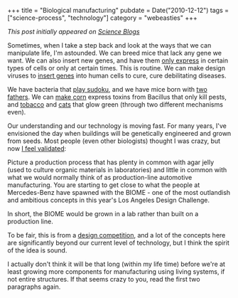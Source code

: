 +++
title = "Biological manufacturing"
pubdate = Date("2010-12-12")
tags = ["science-process", "technology"]
category = "webeasties"
+++

_This post initially appeared on [Science Blogs](http://scienceblogs.com/webeasties)_

Sometimes, when I take a step back and look at the ways that we can manipulate life, I'm astounded. We can breed mice that lack any gene we want. We can also insert new genes, and have them [only express](http://en.wikipedia.org/wiki/Cre-Lox_recombination) in certain types of cells or only at certain times. This is routine. We can make design viruses to [insert genes](http://www.businessweek.com/lifestyle/content/healthday/646941.html) into human cells to cure, cure debilitating diseases.

We have bacteria that [play sudoku](http://scienceblogs.com/webeasties/2010/11/problem_solving_bacteria.php), and we have mice born with [two fathers](http://scienceblogs.com/pharyngula/2010/12/my_mouse_has_two_daddies.php). We can [make corn](http://en.wikipedia.org/wiki/Bt_corn#Bt_corn) express toxins from Bacillus that only kill pests, and [tobacco](http://goo.gl/RhQ2H) and [cats](http://goo.gl/8Bay7) that glow green (through two different mechanisms even).

Our understanding and our technology is moving fast. For many years, I've envisioned the day when buildings will be genetically engineered and grown from seeds. Most people (even other biologists) thought I was crazy, but now [I feel validated](http://www.gizmag.com/mercedes-benz-biome-concept/17096/):

Picture a production process that has plenty in common with agar jelly (used to culture organic materials in laboratories) and little in common with what we would normally think of as production-line automotive manufacturing. You are starting to get close to what the people at Mercedes-Benz have spawned with the BIOME - one of the most outlandish and ambitious concepts in this year's Los Angeles Design Challenge.

In short, the BIOME would be grown in a lab rather than built on a production line.

To be fair, this is from a [design competition](http://www.laautoshow.com/DC10/Mercedes-Benz.html), and a lot of the concepts here are significantly beyond our current level of technology, but I think the spirit of the idea is sound.

I actually don't think it will be that long (within my life time) before we're at least growing more components for manufacturing using living systems, if not entire structures. If that seems crazy to you, read the first two paragraphs again.

      
  
